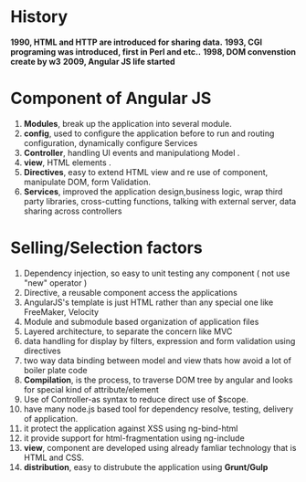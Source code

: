 # History

**1990, HTML and HTTP are introduced for sharing data.** **1993, CGI programing was introduced, first in Perl and  etc..** **1998, DOM convenstion create by w3** **2009, Angular JS life started**

# Component of Angular JS

1. **Modules**, break up the application into several module.
2. **config**, used to configure the application before to run and routing configuration, dynamically configure Services
3. **Controller**, handling UI events and manipulationg Model .
4. **view**,  HTML elements .
5. **Directives**, easy to extend HTML view and re use of component, manipulate DOM, form Validation.
6. **Services**, improved the application design,business logic, wrap third party libraries, cross-cutting functions, talking with external server, data sharing across controllers

# Selling/Selection factors

1. Dependency injection, so easy to unit testing any component ( not use "new" operator )
2. Directive, a reusable component access the applications
3. AngularJS's template is just HTML rather than any special one like FreeMaker, Velocity
4. Module and submodule based organization of application files
5. Layered architecture, to separate the concern like MVC
6. data handling for display by filters, expression and form validation using directives
7. two way data binding between model and view thats how avoid a lot of boiler plate code
8. **Compilation**, is the process, to traverse DOM tree by angular and looks for special kind of attribute/element
9. Use of Controller-as syntax to reduce direct use of $scope.
10. have many node.js based tool for dependency resolve, testing, delivery of application.
11. it protect the application against XSS  using ng-bind-html
12. it provide support for html-fragmentation  using ng-include
13. **view**, component are developed using already famliar technology that is HTML and CSS.
14. **distribution**, easy to distrubute the application using **Grunt/Gulp**
